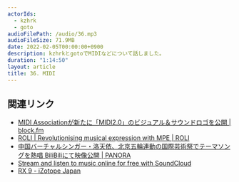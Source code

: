 ```yaml
---
actorIds:
  - kzhrk
  - goto
audioFilePath: /audio/36.mp3
audioFileSize: 71.9MB
date: 2022-02-05T00:00:00+0900
description: kzhrkとgotoでMIDIなどについて話しました。
duration: "1:14:50"
layout: article
title: 36. MIDI
---
```


<!-- prettier-ignore-start -->

## 関連リンク

- [MIDI Associationが新たに「MIDI2.0」のビジュアル＆サウンドロゴを公開 \| block.fm](https://block.fm/news/midi2_0_logo)
- [ROLI \| Revolutionising musical expression with MPE \| ROLI](https://roli.com/)
- [中国バーチャルシンガー・洛天依、北京五輪連動の国際芸術祭でテーマソングを熱唱 BiliBiliにて映像公開 \| PANORA](https://panora.tokyo/archives/42495)
- [Stream and listen to music online for free with SoundCloud](https://soundcloud.com/)
- [RX 9 - iZotope Japan](https://www.izotope.jp/jp/products/rx-9/)

<!-- prettier-ignore-end -->

